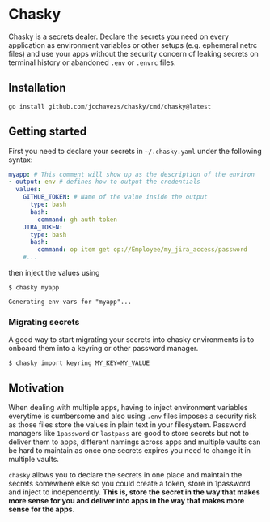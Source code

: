 # Chasky

Chasky is a secrets dealer. Declare the secrets you need on every application as environment variables or other setups (e.g. ephemeral netrc files) and use your apps without the security concern of leaking secrets on terminal history or abandoned `.env` or `.envrc` files.

## Installation

```console
go install github.com/jcchavezs/chasky/cmd/chasky@latest
```

## Getting started

First you need to declare your secrets in `~/.chasky.yaml` under the following syntax:

```yaml
myapp: # This comment will show up as the description of the environ
- output: env # defines how to output the credentials
  values:
    GITHUB_TOKEN: # Name of the value inside the output
      type: bash
      bash: 
        command: gh auth token
    JIRA_TOKEN:
      type: bash
      bash: 
        command: op item get op://Employee/my_jira_access/password
    #...
```

then inject the values using

```console
$ chasky myapp

Generating env vars for "myapp"...
```

### Migrating secrets

A good way to start migrating your secrets into chasky environments is to onboard them into a keyring or other password manager.

```console
$ chasky import keyring MY_KEY=MY_VALUE
```

## Motivation

When dealing with multiple apps, having to inject environment variables everytime is cumbersome and also using `.env` files imposes a security risk as those files store the values in plain text in your filesystem. Password managers like `1password` or `lastpass` are good to store secrets but not to deliver them to apps, different namings across apps and multiple vaults can be hard to maintain as once one secrets expires you need to change it in multiple vaults.

`chasky` allows you to declare the secrets in one place and maintain the secrets somewhere else so you could create a token, store in 1password and inject to independently. **This is, store the secret in the way that makes more sense for you and deliver into apps in the way that makes more sense for the apps.**
